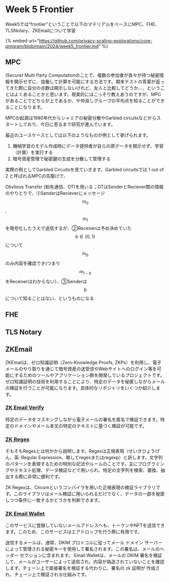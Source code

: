 # Week 5 Frontier

Week5では”frontier”ということで以下のマテリアルをベースにMPC、FHE、TLSNotary、ZKEmailについて学習

{% embed url="https://github.com/privacy-scaling-explorations/core-program/blob/main/2024/week5_frontier.md" %}

## MPC

(Secure) Multi Party Computationのことで、複数の参加者が各々が持つ秘密情報を開示せずに、協働して計算を可能にする方法です。期末テストの答案が返ってきた際に自分の点数は開示しないけれど、友人と比較してどうか、、、ということはよくあることかと思います。現実的にはこっそり教えあうのですが、MPCがあることでどちらが上であるか、や仲良しグループの平均点を知ることができることになります。

MPCの起源は1980年代からシャミアの秘密分散やGarbled circuitsなどからスタートしており、今日に至るまで研究が進んでいます。

最近のユースケースとしては以下のようなものが例として挙げられます。

1. 機械学習のモデル作成時にデータ提供者が自らの原データを開示せず、学習（計算）を実行する
2. 暗号資産管理で秘密鍵の生成を分散して管理する

実際の例としてGarbled Circuitsを見ていきます。Garbled circuitsでは 1 out of 2 と呼ばれるMPCの先駆けで、

Obvlious Transfer (紛失通信、OT)を用いる；OTはSenderとReciever間の情報のやりとりで、⓵SenderはRecieverにメッセージ $$m_0$$ , $$m_1$$を暗号化したうえで送信するが、②Receiverは予め決めていた $$b \in \{0,1\}$$について $$m_b$$のみ内容を確認でき(つまり $$m_{1-b}$$をReceiverはわからない）、③Senderは $$b$$ について知ることはない、というものになる

## FHE



## TLS Notary



## ZKEmail

ZKEmailは、ゼロ知識証明（Zero-Knowledge Proofs, ZKPs）を利用し、電子メールのやり取りを通じて暗号資産の送受信やWebサイトへのログイン等を可能にするためのツールやアプリケーション群を開発しているプロジェクトです。ゼロ知識証明の技術を利用することにより、特定のデータを秘匿しながらメールの検証を行うことが可能になります。具体的なリポジトリをいくつか紹介します。

### [ZK Email Verify](https://github.com/zkemail/zk-email-verify)

特定のデータをマスキングしながら電子メールの署名を匿名で検証できます。特定のドメインやメール本文の特定のテキストに基づく検証が可能です。

### [ZK Regex](https://github.com/zkemail/zk-regex)

そもそもRegexとは何かから説明します。Regexは正規表現（せいきひょうげん、英: Regular Expression、略してregexまたはregexp）と訳します。文字列のパターンを表現するための特別な記法やルールのことです。主にプログラミングやテキスト処理、データ検証などで用いられ、特定の文字列を検索、置換、抽出する際に非常に便利です。

ZK Regexは、Circomというコンパイラを用いた正規表現の検証ライブラリです。このライブラリはメール検証に用いられるだけでなく、データの一部を秘匿しつつ条件に一致するかどうかを判断できます。

### [ZK Email Wallet](https://github.com/zkemail/emailwallet.org)

このサービスに登録していないメールアドレスへも、トークンやNFTを送信できます。このため、このサービスはエアドロップを行う際に有用です。

送信するメールは、通常、DKIM プロトコルに従ってメール ドメイン サーバーによって管理される秘密キーを使用して署名されます。この署名は、メールのヘッダー セクションに含まれます。 Email Walletは、メールの DKIM 署名を検証して、メールがユーザーによって送信され、内容が偽造されていないことを確認します。チェーン上で直接署名を検証する代わりに、署名の zk 証明が 作成され、チェーン上で検証される仕組みです。
